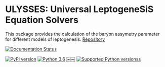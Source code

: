 # ULYSSES: Universal LeptogeneSiS Equation Solvers

This package provides the calculation of the baryon assymetry parameter for different
models of leptogenesis.
[Repository](https://github.com/iamholger/ulysses)

[![Documentation Status](https://readthedocs.org/projects/ulysses-universal-leptogenesis-equation-solver/badge/?version=latest)](https://ulysses-universal-leptogenesis-equation-solver.readthedocs.io/en/latest/?badge=latest)

[![PyPI version](https://badge.fury.io/py/ulysses.svg)](https://badge.fury.io/py/ulysses)
[![Python 3.6](https://img.shields.io/badge/python-3.6-blue.svg)](https://www.python.org/downloads/release/python-360/)
￼￼
[![Supported Python versionss](https://img.shields.io/pypi/pyversions/pyhf.svg)](https://pypi.org/project/pyhf/)
